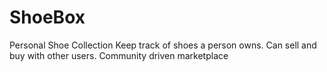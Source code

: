 # ShoeBox
Personal Shoe Collection 
Keep track of shoes a person owns.
Can sell and buy with other users.
Community driven marketplace
